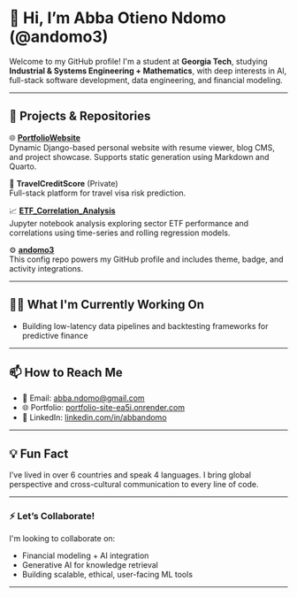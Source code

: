 # 👋 Hi, I’m Abba Otieno Ndomo (@andomo3)

Welcome to my GitHub profile! I'm a student at **Georgia Tech**, studying **Industrial & Systems Engineering + Mathematics**, with deep interests in AI, full-stack software development, data engineering, and financial modeling.

---

## 💼 Projects & Repositories

🌐 **[PortfolioWebsite](https://github.com/andomo3/PortfolioWebsite)**  
Dynamic Django-based personal website with resume viewer, blog CMS, and project showcase. Supports static generation using Markdown and Quarto.

🔐 **TravelCreditScore** (Private)  
Full-stack platform for travel visa risk prediction.

📈 **[ETF_Correlation_Analysis](https://github.com/andomo3/ETF_Correlation_Analysis)**  
Jupyter notebook analysis exploring sector ETF performance and correlations using time-series and rolling regression models.

⚙️ **[andomo3](https://github.com/andomo3/andomo3)**  
This config repo powers my GitHub profile and includes theme, badge, and activity integrations.

---

## 👨‍💻 What I'm Currently Working On
- Building low-latency data pipelines and backtesting frameworks for predictive finance
---

## 📫 How to Reach Me
- 📧 Email: [abba.ndomo@gmail.com](mailto:abba.ndomo@gmail.com)  
- 🌐 Portfolio: [portfolio-site-ea5i.onrender.com](https://portfolio-site-ea5i.onrender.com)  
- 💼 LinkedIn: [linkedin.com/in/abbandomo](https://linkedin.com/in/abbandomo)

---

## 💡 Fun Fact
I’ve lived in over 6 countries and speak 4 languages. I bring global perspective and cross-cultural communication to every line of code.

---

### ⚡ Let’s Collaborate!
I'm looking to collaborate on:
- Financial modeling + AI integration
- Generative AI for knowledge retrieval
- Building scalable, ethical, user-facing ML tools

---

<!---
andomo3/andomo3 is a ✨ special ✨ repository because its `README.md` (this file) appears on your GitHub profile.
You can click the Preview link to take a look at your changes.
--->
